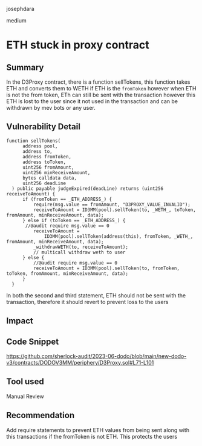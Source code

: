 josephdara

medium

# ETH stuck in proxy contract

## Summary
In the D3Proxy contract, there is a function   sellTokens, this function takes ETH and converts them to WETH if ETH is the ```fromToken``` however when ETH is not the from token, ETh can still be sent with the transaction however this ETH is lost to the user since it not used in the transaction and can be withdrawn by mev bots or any user.
## Vulnerability Detail
  ```solidity
  function sellTokens(
        address pool,
        address to,
        address fromToken,
        address toToken,
        uint256 fromAmount,
        uint256 minReceiveAmount,
        bytes calldata data,
        uint256 deadLine
    ) public payable judgeExpired(deadLine) returns (uint256 receiveToAmount) {
        if (fromToken == _ETH_ADDRESS_) {
            require(msg.value == fromAmount, "D3PROXY_VALUE_INVALID");
            receiveToAmount = ID3MM(pool).sellToken(to, _WETH_, toToken, fromAmount, minReceiveAmount, data);
        } else if (toToken == _ETH_ADDRESS_) {
         //@audit require msg.value == 0
            receiveToAmount =
                ID3MM(pool).sellToken(address(this), fromToken, _WETH_, fromAmount, minReceiveAmount, data);
            _withdrawWETH(to, receiveToAmount);
            // multicall withdraw weth to user
        } else {
            //@audit require msg.value == 0
            receiveToAmount = ID3MM(pool).sellToken(to, fromToken, toToken, fromAmount, minReceiveAmount, data);
        }
    }
```
In both the second and third statement, ETH should not be sent with the transaction, therefore it should revert to prevent loss to the users
## Impact

## Code Snippet
https://github.com/sherlock-audit/2023-06-dodo/blob/main/new-dodo-v3/contracts/DODOV3MM/periphery/D3Proxy.sol#L71-L101
## Tool used

Manual Review

## Recommendation
Add require statements to prevent ETH values from being sent along with this transactions if the fromToken is not ETH. This protects the users